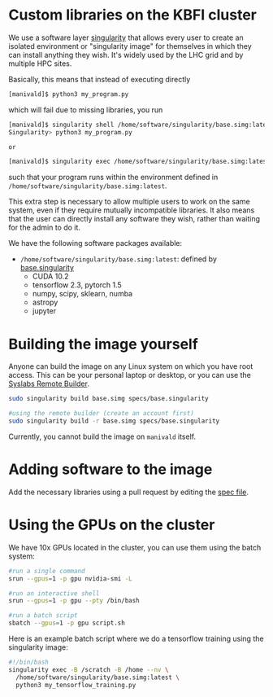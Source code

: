 # Custom libraries on the KBFI cluster

We use a software layer [singularity](https://sylabs.io/singularity/) that allows every user to create an isolated environment or "singularity image" for themselves in which they can install anything they wish. It's widely used by the LHC grid and by multiple HPC sites.

Basically, this means that instead of executing directly

``` bash
[manivald]$ python3 my_program.py
```

which will fail due to missing libraries, you run

```bash
[manivald]$ singularity shell /home/software/singularity/base.simg:latest
Singularity> python3 my_program.py

or

[manivald]$ singularity exec /home/software/singularity/base.simg:latest python3 my_program.py
```

such that your program runs within the environment defined in `/home/software/singularity/base.simg:latest`.

This extra step is necessary to allow multiple users to work on the same system, even if they require mutually incompatible libraries. It also means that the user can directly install any software they wish, rather than waiting for the admin to do it.

We have the following software packages available:
- `/home/software/singularity/base.simg:latest`: defined by [base.singularity](specs/base.singularity)
  - CUDA 10.2
  - tensorflow 2.3, pytorch 1.5
  - numpy, scipy, sklearn, numba
  - astropy
  - jupyter

# Building the image yourself
Anyone can build the image on any Linux system on which you have root access. This can be your personal laptop or desktop, or you can use the [Syslabs Remote Builder](https://cloud.sylabs.io/builder).

```bash
sudo singularity build base.simg specs/base.singularity

#using the remote builder (create an account first)
sudo singularity build -r base.simg specs/base.singularity
```

Currently, you cannot build the image on `manivald` itself.

# Adding software to the image
Add the necessary libraries using a pull request by editing the [spec file](specs).


# Using the GPUs on the cluster

We have 10x GPUs located in the cluster, you can use them using the batch system:

```bash
#run a single command
srun --gpus=1 -p gpu nvidia-smi -L

#run an interactive shell
srun --gpus=1 -p gpu --pty /bin/bash

#run a batch script
sbatch --gpus=1 -p gpu script.sh
```

Here is an example batch script where we do a tensorflow training using the singularity image:
```bash
#!/bin/bash
singularity exec -B /scratch -B /home --nv \
  /home/software/singularity/base.simg:latest \
  python3 my_tensorflow_training.py
```
